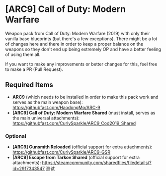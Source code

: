 # [ARC9] Call of Duty: Modern Warfare
Weapon pack from Call of Duty: Modern Warfare (2019) with only their vanilla base blueprints (but there's a few exceptions). There might be a lot of changes here and there in order to keep a proper balance on the weapons so they don't end up being extremely OP and have a better feeling of using them all.


If you want to make any improvements or better changes for this, feel free to make a PR (Pull Request).

## Required Items
 - **ARC9** (which needs to be installed in order to make this pack work and serves as the main weapon base):
https://githubfast.com/HaodongMo/ARC-9
 - **[ARC9] Call of Duty: Modern Warfare Shared** (must install, serves as the main universal attachments):
https://githubfast.com/CurlySparkle/ARC9_Cod2019_Shared

### Optional
 - **[ARC9] Gunsmith Reloaded** (official support for extra attachments):
https://githubfast.com/CurlySparkle/ARC9-GSR
 - **[ARC9] Escape from Tarkov Shared** (official support for extra attachments):
https://steamcommunity.com/sharedfiles/filedetails/?id=2917343547
测试
